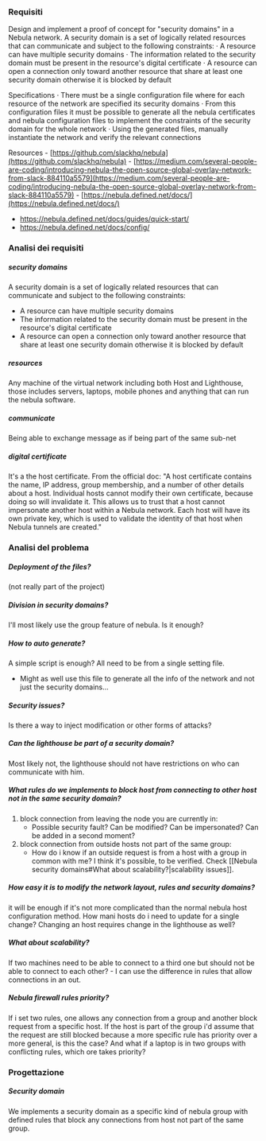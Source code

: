 ### Requisiti
Design and implement a proof of concept for "security domains" in a Nebula network. A security domain is a set of logically related resources that can communicate and subject to the following constraints:
· A resource can have multiple security domains
· The information related to the security domain must be present in the resource's digital certificate
· A resource can open a connection only toward another resource that share at least one security domain otherwise it is blocked by default

Specifications
· There must be a single configuration file where for each resource of the network are specified its security domains
· From this configuration files it must be possible to generate all the nebula certificates and nebula configuration files to implement the constraints of the security domain for the whole network
· Using the generated files, manually instantiate the network and verify the relevant connections

Resources
- [https://github.com/slackhq/nebula](https://github.com/slackhq/nebula)
- [https://medium.com/several-people-are-coding/introducing-nebula-the-open-source-global-overlay-network-from-slack-884110a5579](https://medium.com/several-people-are-coding/introducing-nebula-the-open-source-global-overlay-network-from-slack-884110a5579)
- [https://nebula.defined.net/docs/](https://nebula.defined.net/docs/)
- https://nebula.defined.net/docs/guides/quick-start/
- https://nebula.defined.net/docs/config/

### Analisi dei requisiti
##### security domains
A security domain is a set of logically related resources that can communicate and subject to the following constraints:
- A resource can have multiple security domains
- The information related to the security domain must be present in the resource's digital certificate
- A resource can open a connection only toward another resource that share at least one security domain otherwise it is blocked by default
##### resources
Any machine of the virtual network including both Host and Lighthouse, those includes servers, laptops, mobile phones and anything that can run the nebula software.
##### communicate
Being able to exchange message as if being part of the same sub-net
##### digital certificate
It's a the host certificate. From the official doc: "A host certificate contains the name, IP address, group membership, and a number of other details about a host. Individual hosts cannot modify their own certificate, because doing so will invalidate it. This allows us to trust that a host cannot impersonate another host within a Nebula network. Each host will have its own private key, which is used to validate the identity of that host when Nebula tunnels are created."

### Analisi del problema
##### Deployment of the files?
(not really part of the project)
##### Division in security domains?
I'll most likely use the group feature of nebula. Is it enough?
##### How to auto generate?
A simple script is enough? All need to be from a single setting file.
- Might as well use this file to generate all the info of the network and not just the security domains...
##### Security issues?
Is there a way to inject modification or other forms of attacks?
##### Can the lighthouse be part of a security domain?
Most likely not, the lighthouse should not have restrictions on who can communicate with him.
##### What rules do we implements to block host from connecting to other host not in the same security domain?
1) block connection from leaving the node you are currently in:
	- Possible security fault? Can be modified? Can be impersonated? Can be added in a second moment?
2) block connection from outside hosts not part of the same group:
	- How do i know if an outside request is from a host with a group in common with me? I think it's possible, to be verified.
Check [[Nebula security domains#What about scalability?|scalability issues]].
##### How easy it is to modify the network layout, rules and security domains?
it will be enough if it's not more complicated than the normal nebula host configuration method.
How mani hosts do i need to update for a single change? Changing an host requires change in the lighthouse as well?
##### What about scalability?
If two machines need to be able to connect to a third one but should not be able to connect to each other? 
	- I can use the difference in rules that allow connections in an out.
##### Nebula firewall rules priority?
If i set two rules, one allows any connection from a group and another block request from a specific host. If the host is part of the group i'd assume that the request are still blocked because a more specific rule has priority over a more general, is this the case?
And what if a laptop is in two groups with conflicting rules, which ore takes priority?

### Progettazione
##### Security domain
We implements a security domain as a specific kind of nebula group with defined rules that block any connections from host not part of the same group.
